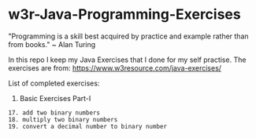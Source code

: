 # w3r-Java-Programming-Exercises
"Programming is a skill best acquired by practice and example rather than from books." ~ Alan Turing

In this repo I keep my Java Exercises that I done for my self practise.
The exercises are from: https://www.w3resource.com/java-exercises/


List of completed exercises:
  1. Basic Exercises Part-I
	
	17. add two binary numbers
	18. multiply two binary numbers
	19. convert a decimal number to binary number
